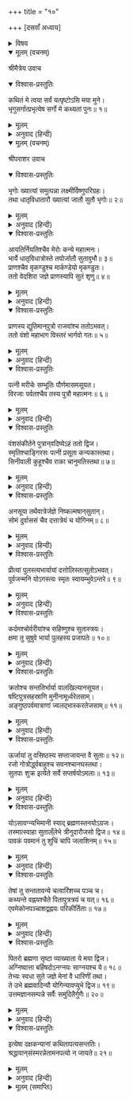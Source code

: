 +++
title = "१०"

+++
[दसवाँ अध्याय]



<details><summary>विषय</summary>

भृगु, अग्नि और अग्निष्वात्तादि पितरोंकी सन्तानका वर्णन
</details>


<details open><summary>मूलम् (वचनम्)</summary>

श्रीमैत्रेय उवाच
</details>

<details open><summary>विश्वास-प्रस्तुतिः</summary>

कथितं मे त्वया सर्वं यत्पृष्टोऽसि मया मुने।  
भृगुसर्गात्प्रभृत्येष सर्गो मे कथ्यतां पुनः॥ १॥
</details>

<details><summary>मूलम्</summary>

कथितं मे त्वया सर्वं यत्पृष्टोऽसि मया मुने।  
भृगुसर्गात्प्रभृत्येष सर्गो मे कथ्यतां पुनः॥ १॥
</details>

<details><summary>अनुवाद (हिन्दी)</summary>

श्रीमैत्रेयजी बोले—हे मुने! मैंने आपसे जो कुछ पूछा था वह सब आपने वर्णन किया; अब भृगुजीकी सन्तानसे लेकर सम्पूर्ण सृष्टिका आप मुझसे फिर वर्णन कीजिये॥ १॥
</details>

<details open><summary>मूलम् (वचनम्)</summary>

श्रीपराशर उवाच
</details>

<details open><summary>विश्वास-प्रस्तुतिः</summary>

भृगोः ख्यात्यां समुत्पन्ना लक्ष्मीर्विष्णुपरिग्रहः।  
तथा धातृविधातारौ ख्यात्यां जातौ सुतौ भृगोः॥ २॥
</details>

<details><summary>मूलम्</summary>

भृगोः ख्यात्यां समुत्पन्ना लक्ष्मीर्विष्णुपरिग्रहः।  
तथा धातृविधातारौ ख्यात्यां जातौ सुतौ भृगोः॥ २॥
</details>

<details><summary>अनुवाद (हिन्दी)</summary>

श्रीपराशरजी बोले—भृगुजीके द्वारा ख्यातिसे विष्णुपत्नी लक्ष्मीजी और धाता, विधाता नामक दो पुत्र उत्पन्न हुए॥ २॥
</details>

<details open><summary>विश्वास-प्रस्तुतिः</summary>

आयतिर्नियतिश्चैव मेरोः कन्ये महात्मनः।  
भार्ये धातृविधात्रोस्ते तयोर्जातौ सुतावुभौ॥ ३॥  
प्राणश्चैव मृकण्डुश्च मार्कण्डेयो मृकण्डुतः।  
ततो वेदशिरा जज्ञे प्राणस्यापि सुतं शृणु॥ ४॥
</details>

<details><summary>मूलम्</summary>

आयतिर्नियतिश्चैव मेरोः कन्ये महात्मनः।  
भार्ये धातृविधात्रोस्ते तयोर्जातौ सुतावुभौ॥ ३॥  
प्राणश्चैव मृकण्डुश्च मार्कण्डेयो मृकण्डुतः।  
ततो वेदशिरा जज्ञे प्राणस्यापि सुतं शृणु॥ ४॥
</details>

<details><summary>अनुवाद (हिन्दी)</summary>

महात्मा मेरुकी आयति और नियति-नाम्नी कन्याएँ धाता और विधाताकी स्त्रियाँ थीं; उनसे उनके प्राण और मृकण्डु नामक दो पुत्र हुए। मृकण्डुसे माकर्ण्डेय और उनसे वेदशिराका जन्म हुआ। अब प्राणकी सन्तानका वर्णन सुनो॥ ३-४॥
</details>

<details open><summary>विश्वास-प्रस्तुतिः</summary>

प्राणस्य द्युतिमान‍्पुत्रो राजवांश्च ततोऽभवत्।  
ततो वंशो महाभाग विस्तरं भार्गवो गतः॥ ५॥
</details>

<details><summary>मूलम्</summary>

प्राणस्य द्युतिमान‍्पुत्रो राजवांश्च ततोऽभवत्।  
ततो वंशो महाभाग विस्तरं भार्गवो गतः॥ ५॥
</details>

<details><summary>अनुवाद (हिन्दी)</summary>

प्राणका पुत्र द्युतिमान् और उसका पुत्र राजवान‍् हुआ। हे महाभाग! उस राजवान‍् से फिर भृगुवंशका बड़ा विस्तार हुआ॥ ५॥
</details>

<details open><summary>विश्वास-प्रस्तुतिः</summary>

पत्नी मरीचेः सम्भूतिः पौर्णमासमसूयत।  
विरजाः पर्वतश्चैव तस्य पुत्रौ महात्मनः॥ ६॥
</details>

<details><summary>मूलम्</summary>

पत्नी मरीचेः सम्भूतिः पौर्णमासमसूयत।  
विरजाः पर्वतश्चैव तस्य पुत्रौ महात्मनः॥ ६॥
</details>

<details><summary>अनुवाद (हिन्दी)</summary>

मरीचिकी पत्नी सम्भूतिने पौर्णमासको उत्पन्न किया। उस महात्माके विरजा और पर्वत दो पुत्र थे॥ ६॥
</details>

<details open><summary>विश्वास-प्रस्तुतिः</summary>

वंशसंकीर्तने पुत्रान‍्वदिष्येऽहं ततो द्विज।  
स्मृतिश्चाङ्गिरसः पत्नी प्रसूता कन्यकास्तथा।  
सिनीवाली कुहूश्चैव राका चानुमतिस्तथा॥ ७॥
</details>

<details><summary>मूलम्</summary>

वंशसंकीर्तने पुत्रान‍्वदिष्येऽहं ततो द्विज।  
स्मृतिश्चाङ्गिरसः पत्नी प्रसूता कन्यकास्तथा।  
सिनीवाली कुहूश्चैव राका चानुमतिस्तथा॥ ७॥
</details>

<details><summary>अनुवाद (हिन्दी)</summary>

हे द्विज! उनके वंशका वर्णन करते समय मैं उन दोनोंकी सन्तानका वर्णन करूँगा। अंगिराकी पत्नी स्मृति थी, उसके सिनीवाली, कुहू, राका और अनुमति नामकी कन्याएँ हुईं॥ ७॥
</details>

<details open><summary>विश्वास-प्रस्तुतिः</summary>

अनसूया तथैवात्रेर्जज्ञे निष्कल्मषान‍्सुतान्।  
सोमं दुर्वाससं चैव दत्तात्रेयं च योगिनम्॥ ८॥
</details>

<details><summary>मूलम्</summary>

अनसूया तथैवात्रेर्जज्ञे निष्कल्मषान‍्सुतान्।  
सोमं दुर्वाससं चैव दत्तात्रेयं च योगिनम्॥ ८॥
</details>

<details><summary>अनुवाद (हिन्दी)</summary>

अत्रिकी भार्या अनसूयाने चन्द्रमा, दुर्वासा और योगी दत्तात्रेय—इन निष्पाप पुत्रोंको जन्म दिया॥ ८॥
</details>

<details open><summary>विश्वास-प्रस्तुतिः</summary>

प्रीत्यां पुलस्त्यभार्यायां दत्तोलिस्तत्सुतोऽभवत्।  
पूर्वजन्मनि योऽगस्त्यः स्मृतः स्वायम्भुवेऽन्तरे॥ ९॥
</details>

<details><summary>मूलम्</summary>

प्रीत्यां पुलस्त्यभार्यायां दत्तोलिस्तत्सुतोऽभवत्।  
पूर्वजन्मनि योऽगस्त्यः स्मृतः स्वायम्भुवेऽन्तरे॥ ९॥
</details>

<details><summary>अनुवाद (हिन्दी)</summary>

पुलस्त्यकी स्त्री प्रीतिसे दत्तोलिका जन्म हुआ जो अपने पूर्व जन्ममें स्वायम्भुव मन्वन्तरमें अगस्त्य कहा जाता था॥ ९॥
</details>

<details open><summary>विश्वास-प्रस्तुतिः</summary>

कर्दमश्चोर्वरीयांश्च सहिष्णुश्च सुतास्त्रयः।  
क्षमा तु सुषुवे भार्या पुलहस्य प्रजापतेः॥ १०॥
</details>

<details><summary>मूलम्</summary>

कर्दमश्चोर्वरीयांश्च सहिष्णुश्च सुतास्त्रयः।  
क्षमा तु सुषुवे भार्या पुलहस्य प्रजापतेः॥ १०॥
</details>

<details><summary>अनुवाद (हिन्दी)</summary>

प्रजापति पुलहकी पत्नी क्षमासे कर्दम, उर्वरीयान् और सहिष्णु ये तीन पुत्र हुए॥ १०॥
</details>

<details open><summary>विश्वास-प्रस्तुतिः</summary>

क्रतोश्च सन्ततिर्भार्या वालखिल्यानसूयत।  
षष्टिपुत्रसहस्राणि मुनीनामूर्ध्वरेतसाम्।  
अङ्गुष्ठपर्वमात्राणां ज्वलद्भास्करतेजसाम्॥ ११॥
</details>

<details><summary>मूलम्</summary>

क्रतोश्च सन्ततिर्भार्या वालखिल्यानसूयत।  
षष्टिपुत्रसहस्राणि मुनीनामूर्ध्वरेतसाम्।  
अङ्गुष्ठपर्वमात्राणां ज्वलद्भास्करतेजसाम्॥ ११॥
</details>

<details><summary>अनुवाद (हिन्दी)</summary>

क्रतुकी सन्तति नामक भार्याने अँगूठेके पोरुओंके समान शरीरवाले तथा प्रखर सूर्यके समान तेजस्वी वालखिल्यादि साठ हजार ऊर्ध्वरेता मुनियोंको जन्म दिया॥ ११॥
</details>

<details open><summary>विश्वास-प्रस्तुतिः</summary>

ऊर्जायां तु वसिष्ठस्य सप्ताजायन्त वै सुताः॥ १२॥  
रजो गोत्रोर्द्ध्वबाहुश्च सवनश्चानघस्तथा।  
सुतपाः शुक्र इत्येते सर्वे सप्तर्षयोऽमलाः॥ १३॥
</details>

<details><summary>मूलम्</summary>

ऊर्जायां तु वसिष्ठस्य सप्ताजायन्त वै सुताः॥ १२॥  
रजो गोत्रोर्द्ध्वबाहुश्च सवनश्चानघस्तथा।  
सुतपाः शुक्र इत्येते सर्वे सप्तर्षयोऽमलाः॥ १३॥
</details>

<details><summary>अनुवाद (हिन्दी)</summary>

वसिष्ठकी ऊर्जा नामक स्त्रीसे रज, गोत्र, ऊर्ध्वबाहु, सवन, अनघ, सुतपा और शुक्र ये सात पुत्र उत्पन्न हुए। ये निर्मल स्वभाववाले समस्त मुनिगण [तीसरे मन्वन्तरमें] सप्तर्षि हुए॥ १२-१३॥
</details>

<details open><summary>विश्वास-प्रस्तुतिः</summary>

योऽसावग्न्यभिमानी स्याद् ब्रह्मणस्तनयोऽग्रजः।  
तस्मात्स्वाहा सुताल्ँलेभे त्रीनुदारौजसो द्विज॥ १४॥  
पावकं पवमानं तु शुचिं चापि जलाशिनम्॥ १५॥
</details>

<details><summary>मूलम्</summary>

योऽसावग्न्यभिमानी स्याद् ब्रह्मणस्तनयोऽग्रजः।  
तस्मात्स्वाहा सुताल्ँलेभे त्रीनुदारौजसो द्विज॥ १४॥  
पावकं पवमानं तु शुचिं चापि जलाशिनम्॥ १५॥
</details>

<details><summary>अनुवाद (हिन्दी)</summary>

हे द्विज! अग्निका अभिमानी देव, जो ब्रह्माजीका ज्येष्ठ पुत्र है, उसके द्वारा स्वाहा नामक पत्नीसे अति तेजस्वी पावक, पवमान और जलको भक्षण करनेवाला शुचि—ये तीन पुत्र हुए॥ १४-१५॥
</details>

<details open><summary>विश्वास-प्रस्तुतिः</summary>

तेषां तु सन्ततावन्ये चत्वारिंशच्च पञ्च च।  
कथ्यन्ते वह्नयश्चैते पितापुत्रत्रयं च यत्॥ १६॥  
एवमेकोनपञ्चाशद्वह्नयः परिकीर्तिताः॥ १७॥
</details>

<details><summary>मूलम्</summary>

तेषां तु सन्ततावन्ये चत्वारिंशच्च पञ्च च।  
कथ्यन्ते वह्नयश्चैते पितापुत्रत्रयं च यत्॥ १६॥  
एवमेकोनपञ्चाशद्वह्नयः परिकीर्तिताः॥ १७॥
</details>

<details><summary>अनुवाद (हिन्दी)</summary>

इन तीनोंके [प्रत्येकके पन्द्रह-पन्द्रह पुत्रके क्रमसे] पैंतालीस सन्तानें हुईं। पिता अग्नि और उसके तीन पुत्रोंको मिलाकर ये सब अग्नि ही कहलाते हैं। इस प्रकार कुल उनचास (४९) अग्नि कहे गये हैं॥ १६-१७॥
</details>

<details open><summary>विश्वास-प्रस्तुतिः</summary>

पितरो ब्रह्मणा सृष्टा व्याख्याता ये मया द्विज।  
अग्निष्वात्ता बर्हिषदोऽनग्नयः साग्नयश्च ये॥ १८॥  
तेभ्यः स्वधा सुते जज्ञे मेनां वै धारिणीं तथा।  
ते उभे ब्रह्मवादिन्यौ योगिन्यावप्युभे द्विज॥ १९॥  
उत्तमज्ञानसम्पन्ने सर्वैः समुदितैर्गुणैः॥ २०॥
</details>

<details><summary>मूलम्</summary>

पितरो ब्रह्मणा सृष्टा व्याख्याता ये मया द्विज।  
अग्निष्वात्ता बर्हिषदोऽनग्नयः साग्नयश्च ये॥ १८॥  
तेभ्यः स्वधा सुते जज्ञे मेनां वै धारिणीं तथा।  
ते उभे ब्रह्मवादिन्यौ योगिन्यावप्युभे द्विज॥ १९॥  
उत्तमज्ञानसम्पन्ने सर्वैः समुदितैर्गुणैः॥ २०॥
</details>

<details><summary>अनुवाद (हिन्दी)</summary>

हे द्विज! ब्रह्माजीद्वारा रचे गये जिन अनग्निक अग्निष्वात्ता और साग्निक बर्हिषद् आदि पितरोंके विषयमें तुमसे कहा था। उनके द्वारा स्वधाने मेना और धारिणी नामक दो कन्याएँ उत्पन्न कीं। वे दोनों ही उत्तम ज्ञानसे सम्पन्न और सभी गुणोंसे युक्त ब्रह्मवादिनी तथा योगिनी थीं॥ १८—२०॥
</details>

<details open><summary>विश्वास-प्रस्तुतिः</summary>

इत्येषा दक्षकन्यानां कथितापत्यसन्ततिः।  
श्रद्धावान‍्संस्मरन्नेतामनपत्यो न जायते॥ २१॥
</details>

<details><summary>मूलम्</summary>

इत्येषा दक्षकन्यानां कथितापत्यसन्ततिः।  
श्रद्धावान‍्संस्मरन्नेतामनपत्यो न जायते॥ २१॥
</details>

<details><summary>अनुवाद (हिन्दी)</summary>

इस प्रकार यह दक्षकन्याओंकी वंशपरम्पराका वर्णन किया। जो कोई श्रद्धापूर्वक इसका स्मरण करता है वह निःसन्तान नहीं रहता॥ २१॥
</details>

<details><summary>मूलम् (समाप्तिः)</summary>

इति श्रीविष्णुपुराणे प्रथमेंऽशे दशमोऽध्यायः॥ १०॥
</details>
